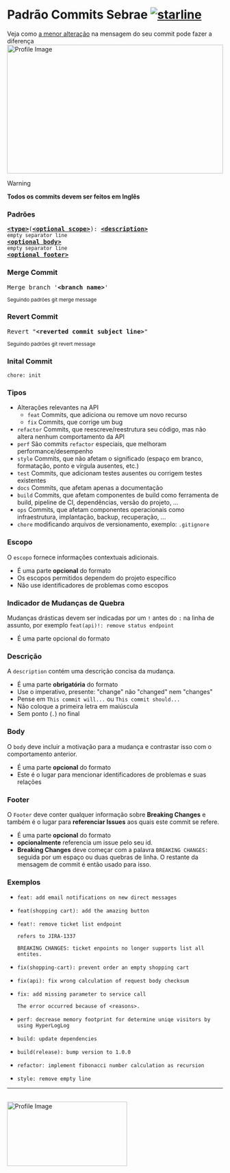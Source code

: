 # Padrão Commits Sebrae [![starline](https://starlines.qoo.monster/assets/gists/5dfcdf8eec66a051ecd85625518cfd13)](https://sebraepr.com.br)

Veja como [a menor alteração](#tipos) na mensagem do seu commit pode fazer a diferença
<br />
<img src="https://firebasestorage.googleapis.com/v0/b/natureatoz-5286d.appspot.com/o/images%2Freview.png?alt=media" alt="Profile Image" width="100%" style="max-width: 100%; height: 300px;">


> [!WARNING]
> **Todos os commits devem ser feitos em Inglês**
 
### Padrões
<pre>
<b><a href="#types">&lt;type&gt;</a></b></font>(<b><a href="#scopes">&lt;optional scope&gt;</a></b>): <b><a href="#description">&lt;description&gt;</a></b>
<sub>empty separator line</sub>
<b><a href="#body">&lt;optional body&gt;</a></b>
<sub>empty separator line</sub>
<b><a href="#footer">&lt;optional footer&gt;</a></b>
</pre>
 
### Merge Commit
<pre>
Merge branch '<b>&lt;branch name&gt;</b>'
</pre>
<sup>Seguindo padrões git merge message</sup>

### Revert Commit
<pre>
Revert "<b>&lt;reverted commit subject line&gt;</b>"
</pre>
<sup>Seguindo padrões git revert message</sup>

### Inital Commit 
```
chore: init
```

### Tipos
* Alterações relevantes na API
    * `feat` Commits, que adiciona ou remove um novo recurso
    * `fix` Commits, que corrige um bug
* `refactor` Commits, que reescreve/reestrutura seu código, mas não altera nenhum comportamento da API
* `perf` São commits `refactor` especiais, que melhoram performance/desempenho
* `style` Commits, que não afetam o significado (espaço em branco, formatação, ponto e vírgula ausentes, etc.)
* `test` Commits, que adicionam testes ausentes ou corrigem testes existentes
* `docs` Commits, que afetam apenas a documentação
* `build` Commits, que afetam componentes de build como ferramenta de build, pipeline de CI, dependências, versão do projeto, ...
* `ops` Commits, que afetam componentes operacionais como infraestrutura, implantação, backup, recuperação, ...
* `chore` modificando arquivos de versionamento, exemplo: `.gitignore`

### Escopo
O `escopo` fornece informações contextuais adicionais.
 
* É uma parte **opcional** do formato
* Os escopos permitidos dependem do projeto específico
* Não use identificadores de problemas como escopos

### Indicador de Mudanças de Quebra

Mudanças drásticas devem ser indicadas por um `!` antes do `:` na linha de assunto, por exemplo `feat(api)!: remove status endpoint`
* É uma parte opcional do formato


### Descrição
A `description` contém uma descrição concisa da mudança.
* É uma parte **obrigatória** do formato
* Use o imperativo, presente: "change" não "changed" nem "changes"
* Pense em `This commit will...` ou `This commit should...`
* Não coloque a primeira letra em maiúscula
* Sem ponto (`.`) no final


### Body
 O `body` deve incluir a motivação para a mudança e contrastar isso com o comportamento anterior.
* É uma parte **opcional** do formato
* Este é o lugar para mencionar identificadores de problemas e suas relações


### Footer
O `Footer` deve conter qualquer informação sobre **Breaking Changes** e também é o lugar para **referenciar Issues** aos quais este commit se refere.
* É uma parte **opcional** do formato
* **opcionalmente** referencia um issue pelo seu id.
* **Breaking Changes** deve começar com a palavra `BREAKING CHANGES:` seguida por um espaço ou duas quebras de linha. O restante da mensagem de commit é então usado para isso.


### Exemplos
* ```
  feat: add email notifications on new direct messages
  ```
* ```
  feat(shopping cart): add the amazing button
  ```
* ```
  feat!: remove ticket list endpoint

  refers to JIRA-1337

  BREAKING CHANGES: ticket enpoints no longer supports list all entites.
  ```
* ```
  fix(shopping-cart): prevent order an empty shopping cart
  ```
* ```
  fix(api): fix wrong calculation of request body checksum
  ```
* ```
  fix: add missing parameter to service call

  The error occurred because of <reasons>.
  ```
* ```
  perf: decrease memory footprint for determine uniqe visitors by using HyperLogLog
  ```
* ```
  build: update dependencies
  ```
* ```
  build(release): bump version to 1.0.0
  ```
* ```
  refactor: implement fibonacci number calculation as recursion
  ```
* ```
  style: remove empty line
  ```

---

<br />

 
<img src="https://transparencia.sebrae.com.br/static/media/slogo-azul.97b61ad7.png" alt="Profile Image" width="280" height="150">
